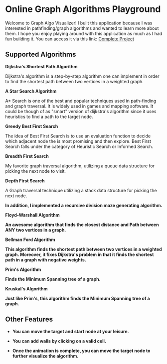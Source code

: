 # Online Graph Algorithms Playground

Welcome to Graph Algo Visualizer! I built this application because I was interested in pathfinding/graph algorithms and wanted to learn more about them.
I hope you enjoy playing around with this application as much as I had fun building it. You can access it via this link: <a href="https://luisalfonsopreciado.github.io/Graph-Algorithms-Visualization">Complete Project</a>

## Supported Algorithms

**Dijkstra's Shortest Path Algorithm**

Dijkstra's algorithm is a step-by-step algorithm one can implement in order to find the shortest path between two vertices in a weighted graph. 

**A Star Search Algorithm**

A* Search is one of the best and popular techniques used in path-finding and graph traversal. It is widely used in games and mapping software. It could be though of as "smart" version of dijkstra's algorithm since it uses heuristics to find a path to the target node.

**Greedy Best First Search**

The idea of Best First Search is to use an evaluation function to decide which adjacent node the is most promising and then explore. Best First Search falls under the category of Heuristic Search or Informed Search.

**Breadth First Search**

My favorite graph traversal algorithm, utilizing a queue data structure for picking the next node to visit.

**Depth First Search**

A Graph traversal technique utilizing a stack data structure for picking the next node.

<b>In addition, I implemented a recursive division maze generating algorithm.<b>

**Floyd-Warshall Algorithm**

An awesome algorithm that finds the closest distance and Path between ANY two vertices in a graph.

**Bellman Ford Algorithm**

This algorithm finds the shortest path between two vertices in a weighted graph. Moreover, it fixes Dijkstra's problem in that it finds the shortest path in a graph with negative weights.

**Prim's Algorithm**

Finds the Minimum Spanning tree of a graph.

**Kruskal's Algorithm**

Just like Prim's, this algorithm finds the Minimum Spanning tree of a graph.

## Other Features

- You can move the target and start node at your leisure.

- You can add walls by clicking on a valid cell.

- Once the animation is complete, you can move the target node to further visualize the algorithm.
